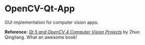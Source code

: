 # OpenCV-Qt-App
GUI implementation for computer vision apps.

**Reference**: [*Qt 5 and OpenCV 4 Computer Vision Projects*](https://github.com/PacktPublishing/Qt-5-and-OpenCV-4-Computer-Vision-Projects/tree/master) by Zhuo Qingliang. What an awesome book!


